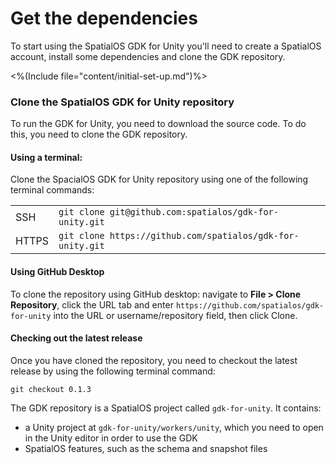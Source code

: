 # Get the dependencies

To start using the SpatialOS GDK for Unity you'll need to create a SpatialOS account, install some dependencies and clone the GDK repository.

<%(Include file="content/initial-set-up.md")%>

### Clone the SpatialOS GDK for Unity repository

To run the GDK for Unity, you need to download the source code. To do this, you need to clone the GDK repository.

#### Using a terminal:

Clone the SpacialOS GDK for Unity repository using one of the following terminal commands:

|     |     |
| --- | --- |
| SSH | `git clone git@github.com:spatialos/gdk-for-unity.git` |
| HTTPS | `git clone https://github.com/spatialos/gdk-for-unity.git` |

#### Using GitHub Desktop

To clone the repository using GitHub desktop: navigate to **File > Clone Repository**, click the URL tab and enter `https://github.com/spatialos/gdk-for-unity` into the URL or username/repository field, then click Clone. 

#### Checking out the latest release

Once you have cloned the repository, you need to checkout the latest release by using the following terminal command: 

`git checkout 0.1.3`

The GDK repository is a SpatialOS project called `gdk-for-unity`. It contains:

  * a Unity project at `gdk-for-unity/workers/unity`, which you need to open in the Unity editor in order to use the GDK
  * SpatialOS features, such as the schema and snapshot files

